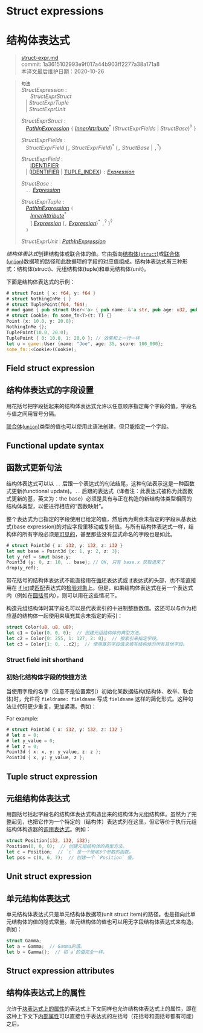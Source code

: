 # Struct expressions
# 结构体表达式

>[struct-expr.md](https://github.com/rust-lang/reference/blob/master/src/expressions/struct-expr.md)\
>commit: 1a3615102993e9f017a44b903ff2277a38a171a8 \
>本译文最后维护日期：2020-10-26


> **<sup>句法</sup>**\
> _StructExpression_ :\
> &nbsp;&nbsp; &nbsp;&nbsp; _StructExprStruct_\
> &nbsp;&nbsp; | _StructExprTuple_\
> &nbsp;&nbsp; | _StructExprUnit_
>
> _StructExprStruct_ :\
> &nbsp;&nbsp; [_PathInExpression_] `{` [_InnerAttribute_]<sup>\*</sup> (_StructExprFields_ | _StructBase_)<sup>?</sup> `}`
>
> _StructExprFields_ :\
> &nbsp;&nbsp; _StructExprField_ (`,` _StructExprField_)<sup>\*</sup> (`,` _StructBase_ | `,`<sup>?</sup>)
>
> _StructExprField_ :\
> &nbsp;&nbsp; &nbsp;&nbsp; [IDENTIFIER]\
> &nbsp;&nbsp; | ([IDENTIFIER] | [TUPLE_INDEX]) `:` [_Expression_]
>
> _StructBase_ :\
> &nbsp;&nbsp; `..` [_Expression_]
>
> _StructExprTuple_ :\
> &nbsp;&nbsp; [_PathInExpression_] `(`\
> &nbsp;&nbsp; &nbsp;&nbsp; [_InnerAttribute_]<sup>\*</sup>\
> &nbsp;&nbsp; &nbsp;&nbsp; ( [_Expression_] (`,` [_Expression_])<sup>\*</sup> `,`<sup>?</sup> )<sup>?</sup>\
> &nbsp;&nbsp; `)`
>
> _StructExprUnit_ : [_PathInExpression_]

*结构体表达式*创建结构体或联合体的值。它由指向[结构体(`struct`)][struct]或[联合体(`union`)][union]数据项的路径和此数据项的字段的对应值组成。结构体表达式有三种形式：结构体(struct)、元组结构体(tuple)和单元结构体(unit)。

下面是结构体表达式的示例：

```rust
# struct Point { x: f64, y: f64 }
# struct NothingInMe { }
# struct TuplePoint(f64, f64);
# mod game { pub struct User<'a> { pub name: &'a str, pub age: u32, pub score: usize } }
# struct Cookie; fn some_fn<T>(t: T) {}
Point {x: 10.0, y: 20.0};
NothingInMe {};
TuplePoint(10.0, 20.0);
TuplePoint { 0: 10.0, 1: 20.0 }; // 效果和上一行一样
let u = game::User {name: "Joe", age: 35, score: 100_000};
some_fn::<Cookie>(Cookie);
```

## Field struct expression
## 结构体表达式的字段设置

用花括号把字段括起来的结构体表达式允许以任意顺序指定每个字段的值。字段名与值之间用冒号分隔。

[联合体(`union`)][union]类型的值也可以使用此语法创建，但只能指定一个字段。

## Functional update syntax
## 函数式更新句法

结构体表达式可以以 `..` 后跟一个表达式的句法结尾，这种句法表示这是一种函数式更新(functional update)。`..` 后跟的表达式（译者注：此表达式被称为此函数式更新的基，英文为：the base）必须是具有与正在构造的新结构体类型相同的结构体类型，以便进行相应的“函数映射”。

整个表达式为已指定的字段使用已给定的值，然后再为剩余未指定的字段从基表达式(base expression)的对应字段里移动或复制值。与所有结构体表达式一样，结构体的所有字段必须是[可见的][visible]，甚至那些没有显式命名的字段也是如此。

```rust
# struct Point3d { x: i32, y: i32, z: i32 }
let mut base = Point3d {x: 1, y: 2, z: 3};
let y_ref = &mut base.y;
Point3d {y: 0, z: 10, .. base}; // OK, 只有 base.x 获取进来了
drop(y_ref);
```

带花括号的结构体表达式不能直接用在[循环][loop]表达式或 [if]表达式的头部，也不能直接用在 [if let]或[匹配][match]表达式的[检验对象][scrutinee]上。但是，如果结构体表达式在另一个表达式内（例如在[圆括号][parentheses]内），则可以用在这些情况下。

构造元组结构体时其字段名可以是代表索引的十进制整数数值。这还可以与作为相应基的结构体一起使用来填充其余未指定的索引：

```rust
struct Color(u8, u8, u8);
let c1 = Color(0, 0, 0);  // 创建元组结构体的典型方法。
let c2 = Color{0: 255, 1: 127, 2: 0};  // 按索引来指定字段。
let c3 = Color{1: 0, ..c2};  // 使用基的字段值来填写结构体的所有其他字段。
```

### Struct field init shorthand
### 初始化结构体字段的快捷方法

当使用字段的名字（注意不是位置索引）初始化某数据结构(结构体、枚举、联合体)时，允许将 `fieldname: fieldname` 写成 `fieldname` 这样的简化形式。这种句法让代码更少重复，更加紧凑。例如：

For example:
```rust
# struct Point3d { x: i32, y: i32, z: i32 }
# let x = 0;
# let y_value = 0;
# let z = 0;
Point3d { x: x, y: y_value, z: z };
Point3d { x, y: y_value, z };
```

## Tuple struct expression
## 元组结构体表达式

用圆括号括起字段名的结构体表达式构造出来的结构体为元组结构体。虽然为了完整起见，也把它作为一个特定的（结构体）表达式列在这里，但它等价于执行元组结构体构造器的[调用表达式][call expression]。例如：

```rust
struct Position(i32, i32, i32);
Position(0, 0, 0);  // 创建元组结构体的典型方法。
let c = Position;  // `c` 是一个接收3个参数的函数。
let pos = c(8, 6, 7);  // 创建一个 `Position` 值。
```

## Unit struct expression
## 单元结构体表达式

单元结构体表达式只是单元结构体数据项(unit struct item)的路径。也是指向此单元结构体的值的隐式常量。单元结构体的值也可以用无字段结构体表达式来构造。例如：

```rust
struct Gamma;
let a = Gamma;  // Gamma的值。
let b = Gamma{};  // 和`a`的值完全一样。
```

## Struct expression attributes
## 结构体表达式上的属性

允许于[块表达式上的属性][attributes on block expressions]的表达式上下文同样也允许结构体表达式上的属性，即在这种上下文下[内部属性][Inner attributes]可以直接位于表达式的左括号（花括号和圆括号都有可能）之后。

[IDENTIFIER]: https://doc.rust-lang.org/identifiers.md
[Inner attributes]: https://doc.rust-lang.org/attributes.md
[TUPLE_INDEX]: https://doc.rust-lang.org/tokens.md#tuple-index
[_Expression_]: https://doc.rust-lang.org/expressions.md
[_InnerAttribute_]: https://doc.rust-lang.org/attributes.md
[_PathInExpression_]: https://doc.rust-lang.org/paths.md#paths-in-expressions
[attributes on block expressions]: block-expr.md#attributes-on-block-expressions
[call expression]: call-expr.md
[if let]: if-expr.md#if-let-expressions
[if]: if-expr.md#if-expressions
[loop]: loop-expr.md
[match]: match-expr.md
[parentheses]: grouped-expr.md
[struct]: https://doc.rust-lang.org/items/structs.md
[union]: https://doc.rust-lang.org/items/unions.md
[visible]: https://doc.rust-lang.org/visibility-and-privacy.md
[scrutinee]: https://doc.rust-lang.org/glossary.md#scrutinee

<!-- 2020-11-3 -->
<!-- checked -->
